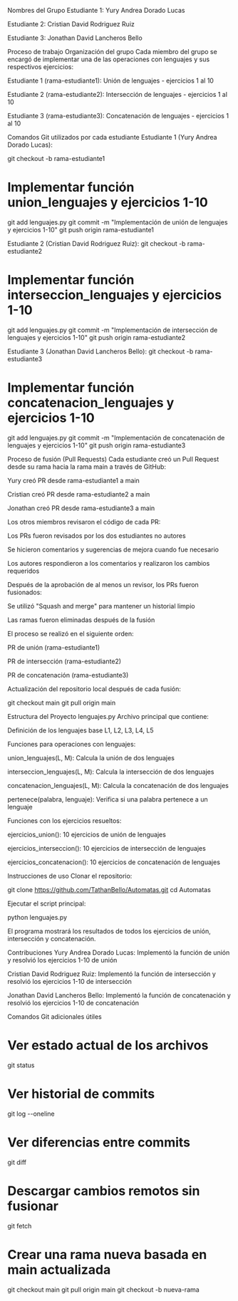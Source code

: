 Nombres del Grupo
Estudiante 1: Yury Andrea Dorado Lucas

Estudiante 2: Cristian David Rodriguez Ruiz

Estudiante 3: Jonathan David Lancheros Bello

Proceso de trabajo
Organización del grupo
Cada miembro del grupo se encargó de implementar una de las operaciones con lenguajes y sus respectivos ejercicios:

Estudiante 1 (rama-estudiante1): Unión de lenguajes - ejercicios 1 al 10

Estudiante 2 (rama-estudiante2): Intersección de lenguajes - ejercicios 1 al 10

Estudiante 3 (rama-estudiante3): Concatenación de lenguajes - ejercicios 1 al 10

Comandos Git utilizados por cada estudiante
Estudiante 1 (Yury Andrea Dorado Lucas):

git checkout -b rama-estudiante1
# Implementar función union_lenguajes y ejercicios 1-10
git add lenguajes.py
git commit -m "Implementación de unión de lenguajes y ejercicios 1-10"
git push origin rama-estudiante1

Estudiante 2 (Cristian David Rodriguez Ruiz):
git checkout -b rama-estudiante2
# Implementar función interseccion_lenguajes y ejercicios 1-10
git add lenguajes.py
git commit -m "Implementación de intersección de lenguajes y ejercicios 1-10"
git push origin rama-estudiante2

Estudiante 3 (Jonathan David Lancheros Bello):
git checkout -b rama-estudiante3
# Implementar función concatenacion_lenguajes y ejercicios 1-10
git add lenguajes.py
git commit -m "Implementación de concatenación de lenguajes y ejercicios 1-10"
git push origin rama-estudiante3

Proceso de fusión (Pull Requests)
Cada estudiante creó un Pull Request desde su rama hacia la rama main a través de GitHub:

Yury creó PR desde rama-estudiante1 a main

Cristian creó PR desde rama-estudiante2 a main

Jonathan creó PR desde rama-estudiante3 a main

Los otros miembros revisaron el código de cada PR:

Los PRs fueron revisados por los dos estudiantes no autores

Se hicieron comentarios y sugerencias de mejora cuando fue necesario

Los autores respondieron a los comentarios y realizaron los cambios requeridos

Después de la aprobación de al menos un revisor, los PRs fueron fusionados:

Se utilizó "Squash and merge" para mantener un historial limpio

Las ramas fueron eliminadas después de la fusión

El proceso se realizó en el siguiente orden:

PR de unión (rama-estudiante1)

PR de intersección (rama-estudiante2)

PR de concatenación (rama-estudiante3)

Actualización del repositorio local después de cada fusión:

git checkout main
git pull origin main


Estructura del Proyecto
lenguajes.py
Archivo principal que contiene:

Definición de los lenguajes base L1, L2, L3, L4, L5

Funciones para operaciones con lenguajes:

union_lenguajes(L, M): Calcula la unión de dos lenguajes

interseccion_lenguajes(L, M): Calcula la intersección de dos lenguajes

concatenacion_lenguajes(L, M): Calcula la concatenación de dos lenguajes

pertenece(palabra, lenguaje): Verifica si una palabra pertenece a un lenguaje

Funciones con los ejercicios resueltos:

ejercicios_union(): 10 ejercicios de unión de lenguajes

ejercicios_interseccion(): 10 ejercicios de intersección de lenguajes

ejercicios_concatenacion(): 10 ejercicios de concatenación de lenguajes

Instrucciones de uso
Clonar el repositorio:

git clone https://github.com/TathanBello/Automatas.git
cd Automatas

Ejecutar el script principal:

python lenguajes.py

El programa mostrará los resultados de todos los ejercicios de unión, intersección y concatenación.

Contribuciones
Yury Andrea Dorado Lucas: Implementó la función de unión y resolvió los ejercicios 1-10 de unión

Cristian David Rodriguez Ruiz: Implementó la función de intersección y resolvió los ejercicios 1-10 de intersección

Jonathan David Lancheros Bello: Implementó la función de concatenación y resolvió los ejercicios 1-10 de concatenación

Comandos Git adicionales útiles

# Ver estado actual de los archivos
git status

# Ver historial de commits
git log --oneline

# Ver diferencias entre commits
git diff

# Descargar cambios remotos sin fusionar
git fetch

# Crear una rama nueva basada en main actualizada
git checkout main
git pull origin main
git checkout -b nueva-rama